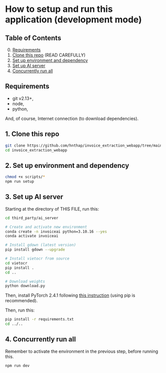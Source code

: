 # How to setup and run this application (development mode)

## Table of Contents

0. [Requirements](#requirements)
1. [Clone this repo](#1-clone-this-repo) (READ CAREFULLY)
2. [Set up environment and dependency](#2-set-up-environment-and-dependency)
3. [Set up AI server](#3-set-up-ai-server)
4. [Concurrently run all](#4-concurrently-run-all)

## Requirements

* git v2.13+,
* node,
* python,

And, of course, Internet connection (to download dependencies).

## 1. Clone this repo

```bash
git clone https://github.com/hnthap/invoice_extraction_webapp/tree/main --recurse-submodules --depth 1 --branch main
cd invoice_extraction_webapp
```

## 2. Set up environment and dependency


```bash
chmod +x scripts/*
npm run setup
```

## 3. Set up AI server

Starting at the directory of THIS FILE, run this:

```bash
cd third_party/ai_server

# Create and activate new environment
conda create -n invoiceai python=3.10.16 --yes
conda activate invoiceai

# Install gdown (latest version)
pip install gdown --upgrade

# Install vietocr from source
cd vietocr
pip install .
cd ..

# Download weights
python download.py
```

Then, install PyTorch 2.4.1 following [this instruction](https://pytorch.org/get-started/previous-versions/#v241) (using pip is recommended).

Then, run this:

```bash
pip install -r requirements.txt
cd ../..
```

## 4. Concurrently run all

Remember to activate the environment in the previous step, before running this.

```bash
npm run dev
```
